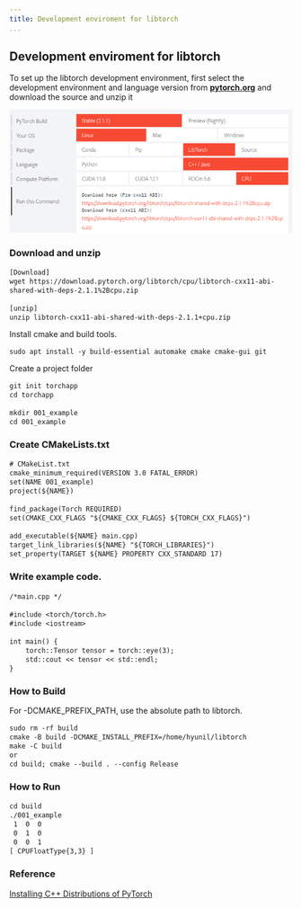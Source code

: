 ```yaml
---
title: Development enviroment for libtorch
...
```


## Development enviroment for libtorch

To set up the libtorch development environment, first select the development environment and language version from [**pytorch.org**](https://pytorch.org/) and download the source and unzip it

![pytorch_org](./pytorch_org.png)

### Download and unzip

```
[Download]
wget https://download.pytorch.org/libtorch/cpu/libtorch-cxx11-abi-shared-with-deps-2.1.1%2Bcpu.zip

[unzip]
unzip libtorch-cxx11-abi-shared-with-deps-2.1.1+cpu.zip
```
Install cmake and build tools.
```
sudo apt install -y build-essential automake cmake cmake-gui git
```
Create a project folder
```
git init torchapp
cd torchapp

mkdir 001_example
cd 001_example
```
### Create CMakeLists.txt
```
# CMakeList.txt
cmake_minimum_required(VERSION 3.0 FATAL_ERROR)
set(NAME 001_example)
project(${NAME})

find_package(Torch REQUIRED)
set(CMAKE_CXX_FLAGS "${CMAKE_CXX_FLAGS} ${TORCH_CXX_FLAGS}")

add_executable(${NAME} main.cpp)
target_link_libraries(${NAME} "${TORCH_LIBRARIES}")
set_property(TARGET ${NAME} PROPERTY CXX_STANDARD 17)
```
### Write example code.
```
/*main.cpp */

#include <torch/torch.h>
#include <iostream>

int main() {
	torch::Tensor tensor = torch::eye(3);
	std::cout << tensor << std::endl;
}
```
### How to Build
For -DCMAKE_PREFIX_PATH, use the absolute path to libtorch.

```
sudo rm -rf build
cmake -B build -DCMAKE_INSTALL_PREFIX=/home/hyunil/libtorch 
make -C build
or
cd build; cmake --build . --config Release
```
### How to Run
```
cd build
./001_example
 1  0  0
 0  1  0
 0  0  1
[ CPUFloatType{3,3} ]
```
### Reference
[Installing C++ Distributions of PyTorch](https://pytorch.org/cppdocs/installing.html)